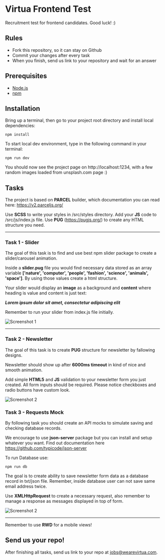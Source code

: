 # Virtua Frontend Test
Recruitment test for frontend candidates. Good luck! :)

## Rules
* Fork this repository, so it can stay on Github
* Commit your changes after every task
* When you finish, send us link to your repository and wait for an answer

## Prerequisites
- [Node.js](https://nodejs.org/en/)
- [npm](https://www.npmjs.com/get-npm)


## Installation
Bring up a terminal, then go to your project root directory and install local dependencies:

```npm install```

To start local dev environment, type in the following command in your terminal:

```npm run dev```

You should now see the project page on http://localhost:1234, with a few random images loaded from unsplash.com page :)

## Tasks
The project is based on **PARCEL** builder, which documentation you can read here: https://v2.parceljs.org/

Use **SCSS** to write your styles in /src/styles directory.
Add your **JS** code to /src/js/index.js file.
Use **PUG** (https://pugjs.org/) to create any HTML structure you need.

------------


### Task 1 - Slider
The goal of this task is to find and use best npm slider package to create a slider/carousel animation.

Inside a **slider.pug** file you would find necessary data stored as an array variable **['nature', 'computer', 'people', 'fashion', 'science', 'animals', 'space']**. By using those values create a html structure.

Your slider would display an **image** as a background and **content** where heading is value and content is just text:

***Lorem ipsum dolor sit amet, consectetur adipiscing elit***

Remember to run your slider from index.js file initially.

![Screenshot 1](design/gifs/slider.gif)

------------

### Task 2 - Newsletter

The goal of this task is to create **PUG** structure for newsletter by fallowing designs.

Newsletter should show up after **6000ms timeout** in kind of nice and smooth animation.

Add simple **HTML5** and **JS** validation to your newsletter form you just created. All form inputs should be required. Please notice checkboxes and radio buttons have custom look.

![Screenshot 2](design/gifs/newsletter.gif)

### Task 3 - Requests Mock

By following task you should create an API mocks to simulate saving and checking database records.

We encourage to use **json-server** package but you can install and setup whatever you want. Find out documentation here https://github.com/typicode/json-server

To run Database use:

```npm run db```

The goal is to create ability to save newsletter form data as a database record in txt/json file. Remember, inside database user can not save same email address twice.

Use **XMLHttpRequest** to create a necessary request, also remember to manage a response as messages displayed in top of form.

![Screenshot 2](design/gifs/subscription.gif)

------------

Remember to use **RWD** for a mobile views!

## Send us your repo!
After finishing all tasks, send us link to your repo at [jobs@wearevirtua.com](mailto:jobs@wearevirtua.com).

